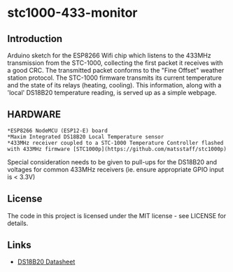 # stc1000-433-monitor

## Introduction

Arduino sketch for the ESP8266 Wifi chip which listens to the 433MHz transmission from the STC-1000, collecting the first packet it receives with a good CRC. The transmitted packet conforms to the "Fine Offset" weather station protocol.  The STC-1000 firmware transmits its current temperature and the state of its relays (heating, cooling).  This information, along with a 'local' DS18B20 temperature reading, is served up as a simple webpage.


## HARDWARE

    *ESP8266 NodeMCU (ESP12-E) board
    *Maxim Integrated DS18B20 Local Temperature sensor
    *433MHz receiver coupled to a STC-1000 Temperature Controller flashed with 433MHz firmware [STC1000p](https://github.com/matsstaff/stc1000p)

Special consideration needs to be given to pull-ups for the DS18B20 and voltages for common 433MHz receivers (ie. ensure appropriate GPIO input is < 3.3V)

## License

The code in this project is licensed under the MIT license - see LICENSE for details.

## Links

 * [DS18B20 Datasheet](http://datasheets.maximintegrated.com/en/ds/DS18B20.pdf)